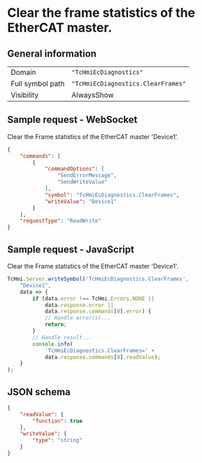 # Clear the frame statistics of the EtherCAT master.

## General information

|  |  |
| - | - |
| Domain | `"TcHmiEcDiagnostics"` |
| Full symbol path | `"TcHmiEcDiagnostics.ClearFrames"` |
| Visibility | AlwaysShow |

## Sample request - WebSocket

Clear the Frame statistics of the EtherCAT master 'Device1'.
```json
{
    "commands": [
        {
            "commandOptions": [
                "SendErrorMessage",
                "SendWriteValue"
            ],
            "symbol": "TcHmiEcDiagnostics.ClearFrames",
            "writeValue": "Device1"
        }
    ],
    "requestType": "ReadWrite"
}
```

## Sample request - JavaScript

Clear the Frame statistics of the EtherCAT master 'Device1'.
```javascript
TcHmi.Server.writeSymbol('TcHmiEcDiagnostics.ClearFrames',
    "Device1",
    data => {
        if (data.error !== TcHmi.Errors.NONE ||
            data.response.error ||
            data.response.commands[0].error) {
            // Handle error(s)...
            return;
        }
        // Handle result...
        console.info(
            'TcHmiEcDiagnostics.ClearFrames=' +
            data.response.commands[0].readValue);
    }
);
```

## JSON schema

```json
{
    "readValue": {
        "function": true
    },
    "writeValue": {
        "type": "string"
    }
}
```
